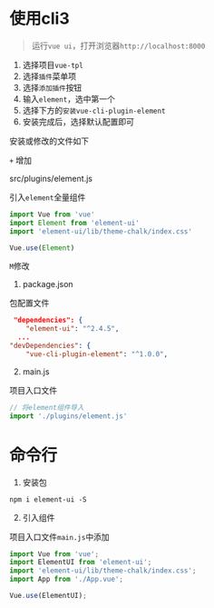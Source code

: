 # 使用cli3

> 运行`vue ui`，打开浏览器`http://localhost:8000`

1. 选择项目`vue-tpl`
2. 选择`插件`菜单项
3. 选择`添加插件`按钮
4. 输入`element`，选中第一个
5. 选择下方的`安装vue-cli-plugin-element`
6. 安装完成后，选择默认配置即可

安装或修改的文件如下

`+` 增加

src/plugins/element.js

引入`element`全量组件

```javascript
import Vue from 'vue'
import Element from 'element-ui'
import 'element-ui/lib/theme-chalk/index.css'

Vue.use(Element)
```

`M`修改

1. package.json

包配置文件

```json
 "dependencies": {
    "element-ui": "^2.4.5",
  ...
"devDependencies": {
    "vue-cli-plugin-element": "^1.0.0",
```

2. main.js

项目入口文件

```javascript
// 将element组件导入
import './plugins/element.js'
```

# 命令行

1. 安装包

```shell
npm i element-ui -S
```

2. 引入组件

项目入口文件`main.js`中添加

```javascript
import Vue from 'vue';
import ElementUI from 'element-ui';
import 'element-ui/lib/theme-chalk/index.css';
import App from './App.vue';

Vue.use(ElementUI);
```



